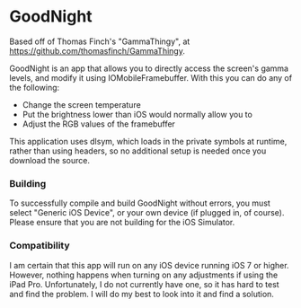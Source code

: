 # GoodNight  
Based off of Thomas Finch's "GammaThingy", at https://github.com/thomasfinch/GammaThingy.  
  
GoodNight is an app that allows you to directly access the screen's gamma levels, and modify it using IOMobileFramebuffer. With this you can do any of the following:  
* Change the screen temperature  
* Put the brightness lower than iOS would normally allow you to  
* Adjust the RGB values of the framebuffer  
  
This application uses dlsym, which loads in the private symbols at runtime, rather than using headers, so no additional setup is needed once you download the source.

### Building  
To successfully compile and build GoodNight without errors, you must select "Generic iOS Device", or your own device (if plugged in, of course). Please ensure that you are not building for the iOS Simulator.

### Compatibility  
I am certain that this app will run on any iOS device running iOS 7 or higher. However, nothing happens when turning on any adjustments if using the iPad Pro. Unfortunately, I do not currently have one, so it has hard to test and find the problem. I will do my best to look into it and find a solution.
